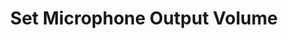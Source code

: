 ---
title: Set Microphone Output Volume
description: Set the output volume of a specific microphone
version: 0.2.0
parameters:
  - name: Microphone
    type: Select
    required: true
    description: Microphone you want to affect
  - name: Output Volume
    type: Number
    required: true
    description: Output volume of the microphone. Decimal value 0.0 to 1.0 (inclusive)
    default: 42
  - name: Adjustement
    type: Toggle
    description: Will add/subtract from the current volume instead
    default: false
---